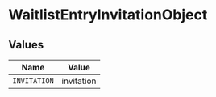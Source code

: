 # WaitlistEntryInvitationObject


## Values

| Name         | Value        |
| ------------ | ------------ |
| `INVITATION` | invitation   |